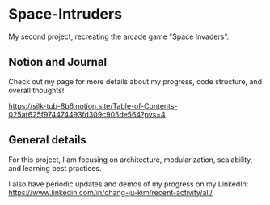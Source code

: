 # Space-Intruders
My second project, recreating the arcade game "Space Invaders".

## Notion and Journal
Check out my page for more details about my progress, code structure, and overall thoughts!

https://silk-tub-8b6.notion.site/Table-of-Contents-025af625f974474493fd309c905de564?pvs=4

## General details
For this project, I am focusing on architecture, modularization, scalability, and learning best practices.

I also have periodic updates and demos of my progress on my LinkedIn: https://www.linkedin.com/in/chang-ju-kim/recent-activity/all/
